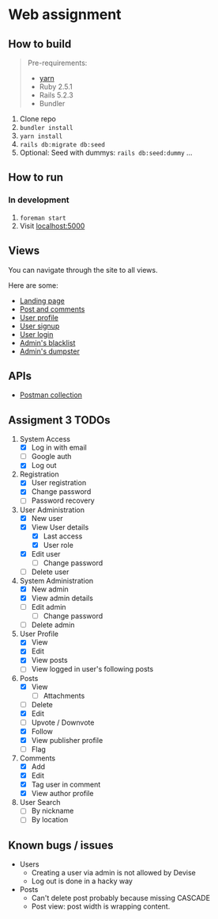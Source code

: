 # Web assignment

## How to build
> Pre-requirements:
> - [yarn](https://yarnpkg.com/en/)
> - Ruby 2.5.1
> - Rails 5.2.3
> - Bundler

1. Clone repo
2. `bundler install`
3. `yarn install`
4. `rails db:migrate db:seed`
5. Optional: Seed with dummys: `rails db:seed:dummy`
...

## How to run
### In development
1. `foreman start`
2. Visit [localhost:5000](http://localhost:5000)

## Views
You can navigate through the site to all views.

Here are some:
- [Landing page](http://localhost:5000/)
- [Post and comments](http://localhost:5000/post)
- [User profile](http://localhost:5000/users/1)
- [User signup](http://localhost:5000/users/sign_in)
- [User login](http://localhost:5000/users/sign_out)
- [Admin's blacklist](http://localhost:5000/admin/blacklists)
- [Admin's dumpster](http://localhost:5000/admin/dumpsters)

## APIs
- [Postman collection](https://www.getpostman.com/collections/3a88a40eeb2030b53cd8)

## Assigment 3 TODOs

1. System Access
   - [x] Log in with email
   - [ ] Google auth
   - [x] Log out
2. Registration
   - [x] User registration
   - [x] Change password
   - [ ] Password recovery
3. User Administration
   - [x] New user
   - [x] View User details
     - [x] Last access
     - [X] User role
   - [x] Edit user
     - [ ] Change password
   - [ ] Delete user
4. System Administration
   - [x] New admin
   - [x] View admin details
   - [ ] Edit admin
     - [ ] Change password
   - [ ] Delete admin
5. User Profile
   - [x] View
   - [x] Edit
   - [x] View posts
   - [ ] View logged in user's following posts
6. Posts
   - [x] View
     - [ ] Attachments
   - [ ] Delete
   - [x] Edit
   - [ ] Upvote / Downvote
   - [x] Follow
   - [x] View publisher profile
   - [ ] Flag
7. Comments
   - [x] Add
   - [x] Edit
   - [x] Tag user in comment
   - [x] View author profile
8. User Search
   - [ ] By nickname
   - [ ] By location

## Known bugs / issues

- Users
   - Creating a user via admin is not allowed by Devise
   - Log out is done in a hacky way
- Posts
   - Can't delete post probably because missing CASCADE
   - Post view: post width is wrapping content.
